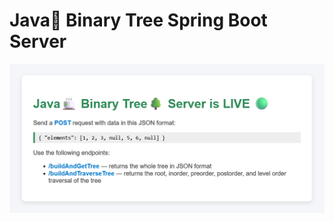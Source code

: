 # Java🍵 Binary Tree Spring Boot Server
<img src="./Readme Media/Java Binary Tree Server Home Page.png" alt="Server's Home Page Demo">
